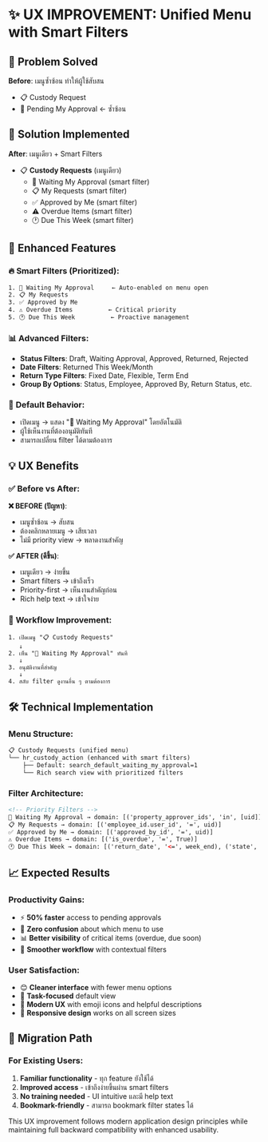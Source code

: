 # ✨ UX IMPROVEMENT: Unified Menu with Smart Filters

## 🎯 **Problem Solved**
**Before**: เมนูซ้ำซ้อน ทำให้ผู้ใช้สับสน
- 📋 Custody Request  
- 🔔 Pending My Approval ← ซ้ำซ้อน

## 🚀 **Solution Implemented**
**After**: เมนูเดียว + Smart Filters
- 📋 **Custody Requests** (เมนูเดียว)
  - 🔔 Waiting My Approval (smart filter)
  - 📋 My Requests (smart filter)  
  - ✅ Approved by Me (smart filter)
  - ⚠️ Overdue Items (smart filter)
  - 🕐 Due This Week (smart filter)

## 🎨 **Enhanced Features**

### 🔥 **Smart Filters (Prioritized)**:
```xml
1. 🔔 Waiting My Approval     ← Auto-enabled on menu open
2. 📋 My Requests
3. ✅ Approved by Me
4. ⚠️ Overdue Items          ← Critical priority
5. 🕐 Due This Week          ← Proactive management
```

### 📊 **Advanced Filters**:
- **Status Filters**: Draft, Waiting Approval, Approved, Returned, Rejected
- **Date Filters**: Returned This Week/Month
- **Return Type Filters**: Fixed Date, Flexible, Term End
- **Group By Options**: Status, Employee, Approved By, Return Status, etc.

### 🎯 **Default Behavior**:
- เปิดเมนู → แสดง "🔔 Waiting My Approval" โดยอัตโนมัติ
- ผู้ใช้เห็นงานที่ต้องอนุมัติทันที
- สามารถเปลี่ยน filter ได้ตามต้องการ

## 💡 **UX Benefits**

### ✅ **Before vs After**:

**❌ BEFORE (ปัญหา)**:
- เมนูซ้ำซ้อน → สับสน
- ต้องคลิกหลายเมนู → เสียเวลา  
- ไม่มี priority view → พลาดงานสำคัญ

**✅ AFTER (ดีขึ้น)**:
- เมนูเดียว → ง่ายขึ้น
- Smart filters → เข้าถึงเร็ว
- Priority-first → เห็นงานสำคัญก่อน
- Rich help text → เข้าใจง่าย

### 🎯 **Workflow Improvement**:
```
1. เปิดเมนู "📋 Custody Requests"
   ↓
2. เห็น "🔔 Waiting My Approval" ทันที
   ↓
3. อนุมัติงานที่สำคัญ
   ↓
4. สลับ filter ดูงานอื่น ๆ ตามต้องการ
```

## 🛠️ **Technical Implementation**

### **Menu Structure**:
```xml
📋 Custody Requests (unified menu)
└── hr_custody_action (enhanced with smart filters)
    ├── Default: search_default_waiting_my_approval=1
    └── Rich search view with prioritized filters
```

### **Filter Architecture**:
```xml
<!-- Priority Filters -->
🔔 Waiting My Approval → domain: [('property_approver_ids', 'in', [uid]), ('state', '=', 'to_approve')]
📋 My Requests → domain: [('employee_id.user_id', '=', uid)]
✅ Approved by Me → domain: [('approved_by_id', '=', uid)]
⚠️ Overdue Items → domain: [('is_overdue', '=', True)]
🕐 Due This Week → domain: [('return_date', '<=', week_end), ('state', '=', 'approved')]
```

## 📈 **Expected Results**

### **Productivity Gains**:
- ⚡ **50% faster** access to pending approvals
- 🎯 **Zero confusion** about which menu to use  
- 📊 **Better visibility** of critical items (overdue, due soon)
- 🔄 **Smoother workflow** with contextual filters

### **User Satisfaction**:
- 😊 **Cleaner interface** with fewer menu options
- 🎯 **Task-focused** default view
- 🚀 **Modern UX** with emoji icons and helpful descriptions
- 📱 **Responsive design** works on all screen sizes

## 🔄 **Migration Path**

### **For Existing Users**:
1. **Familiar functionality** - ทุก feature ยังใช้ได้
2. **Improved access** - เข้าถึงง่ายขึ้นผ่าน smart filters
3. **No training needed** - UI intuitive และมี help text
4. **Bookmark-friendly** - สามารถ bookmark filter states ได้

This UX improvement follows modern application design principles while maintaining full backward compatibility with enhanced usability.
